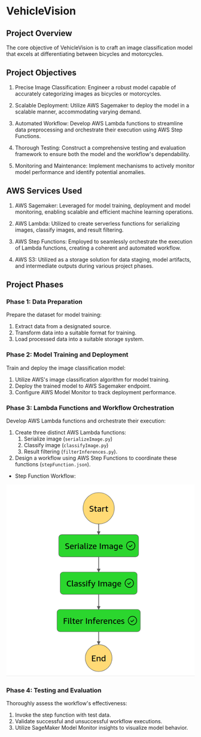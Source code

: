 # VehicleVision
## Project Overview
The core objective of VehicleVision is to craft an image classification model that excels at differentiating between bicycles and motorcycles.

## Project Objectives
1. Precise Image Classification: Engineer a robust model capable of accurately categorizing images as bicycles or motorcycles.

2. Scalable Deployment: Utilize AWS Sagemaker to deploy the model in a scalable manner, accommodating varying demand.

3. Automated Workflow: Develop AWS Lambda functions to streamline data preprocessing and orchestrate their execution using AWS Step Functions.

4. Thorough Testing: Construct a comprehensive testing and evaluation framework to ensure both the model and the workflow's dependability.

5. Monitoring and Maintenance: Implement mechanisms to actively monitor model performance and identify potential anomalies.

## AWS Services Used
1. AWS Sagemaker: Leveraged for model training, deployment and model monitoring, enabling scalable and efficient machine learning operations.

2. AWS Lambda: Utilized to create serverless functions for serializing images, classify images, and result filtering.

3. AWS Step Functions: Employed to seamlessly orchestrate the execution of Lambda functions, creating a coherent and automated workflow.

4. AWS S3: Utilized as a storage solution for data staging, model artifacts, and intermediate outputs during various project phases.

## Project Phases
### Phase 1: Data Preparation
Prepare the dataset for model training:

1. Extract data from a designated source.
2. Transform data into a suitable format for training.
3. Load processed data into a suitable storage system.
### Phase 2: Model Training and Deployment
Train and deploy the image classification model:

1. Utilize AWS's image classification algorithm for model training.
2. Deploy the trained model to AWS Sagemaker endpoint.
3. Configure AWS Model Monitor to track deployment performance.
### Phase 3: Lambda Functions and Workflow Orchestration
Develop AWS Lambda functions and orchestrate their execution:

1. Create three distinct AWS Lambda functions:
   1. Serialize image (`serializeImage.py`)
   2. Classify image (`classifyImage.py`)
   3. Result filtering (`filterInferences.py`).
3. Design a workflow using AWS Step Functions to coordinate these functions (`stepFunction.json`). 

- Step Function Workflow:
 <img src="Assets/StepFunction.png">
 
### Phase 4: Testing and Evaluation
Thoroughly assess the workflow's effectiveness:

1. Invoke the step function with test data.
2. Validate successful and unsuccessful workflow executions.
3. Utilize SageMaker Model Monitor insights to visualize model behavior.
